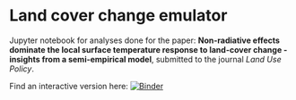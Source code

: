 # Land cover change emulator
Jupyter notebook for analyses done for the paper: 
**Non-radiative effects dominate the local surface temperature response to land-cover change - insights from a semi-empirical model**, submitted to the journal *Land Use Policy*. 

Find an interactive version here: [![Binder](https://mybinder.org/badge_logo.svg)](https://mybinder.org/v2/gh/lohae/lcc_emulator/HEAD)

